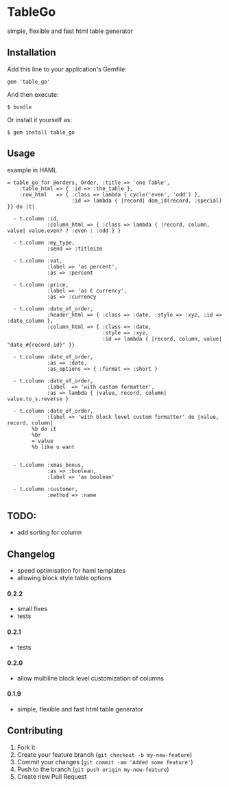 # TableGo

simple, flexible and fast html table generator


## Installation

Add this line to your application's Gemfile:

    gem 'table_go'

And then execute:

    $ bundle

Or install it yourself as:

    $ gem install table_go


## Usage

example in HAML

    = table_go_for @orders, Order, :title => 'one Table',
        :table_html => { :id => :the_table },
        :row_html   => { :class => lambda { cycle('even', 'odd') },
                         :id => lambda { |record| dom_id(record, :special) }} do |t|

      - t.column :id,
                 :column_html => { :class => lambda { |record, column, value| value.even? ? :even : :odd } }

      - t.column :my_type,
                 :send => :titleize

      - t.column :vat,
                 :label => 'as percent',
                 :as => :percent

      - t.column :price,
                 :label => 'as € currency',
                 :as => :currency

      - t.column :date_of_order,
                 :header_html => { :class => :date, :style => :xyz, :id => :date_column },
                 :column_html => { :class => :date,
                                   :style => :xyz,
                                   :id => lambda { |record, column, value| "date_#{record.id}" }}

      - t.column :date_of_order,
                 :as => :date,
                 :as_options => { :format => :short }

      - t.column :date_of_order,
                 :label  => 'with custom formatter',
                 :as => lambda { |value, record, column| value.to_s.reverse }

      - t.column :date_of_order,
                 :label => 'with block level custom formatter' do |value, record, column|
            %b do it
            %br
            = value
            %b like u want


      - t.column :xmas_bonus,
                 :as => :boolean,
                 :label => 'as boolean'

      - t.column :customer,
                 :method => :name


## TODO:

- add sorting for column


## Changelog

- speed optimisation for haml templates
- allowing block style table options

#### 0.2.2

- small fixes
- tests

#### 0.2.1

- tests

#### 0.2.0

- allow multiline block level customization of columns

#### 0.1.9

- simple, flexible and fast html table generator


## Contributing

1. Fork it
2. Create your feature branch (`git checkout -b my-new-feature`)
3. Commit your changes (`git commit -am 'Added some feature'`)
4. Push to the branch (`git push origin my-new-feature`)
5. Create new Pull Request
